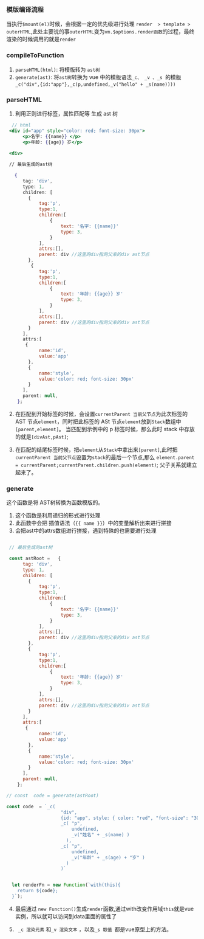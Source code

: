 ### 模版编译流程

当执行`$mount(el)`时候，会根据一定的优先级进行处理 `render  > template > outerHTML`,此处主要说的事`outerHTML`变为`vm.$options.render函数`的过程，最终渲染的时候调用的就是`render`

### compileToFunction

1. `parseHTML(html)`: 将模版转为 `ast树`
2. `generate(ast)`: 将`ast树`转换为 vue 中的模版语法`_c、 _v 、_s `的模版
   `_c("div",{id:"app"},_c(p,undefined,_v("hello" + _s(name))))`

### parseHTML

1. 利用正则进行标签，属性匹配等 生成 ast 树

```jsx
  // html
 <div id="app" style="color: red; font-size: 30px">
      <p>名字: {{name}} </p>
      <p>年龄: {{age}} 岁</p>
      
 <div>

 // 最后生成的ast树

   {
      tag: 'div',
      type: 1,
      children: [
        {
            tag:'p',
            type:1,
            children:[
                {
                    text: '名字: {{name}}'
                    type: 3,
                }
            ],
            attrs:[],
            parent: div //这里的div指的父亲的div ast节点
        },
         {
            tag:'p',
            type:1,
            children:[
                {
                    text: '年龄: {{age}} 岁'
                    type: 3,
                }
            ],
            attrs:[],
            parent: div //这里的div指的父亲的div ast节点
        }
      ],
      attrs:[
       {
            name:'id',
            value:'app'
        },
        {
            name:'style',
            value:'color: red; font-size: 30px'
        }
      ],
      parent: null,
    };

```

2. 在匹配到开始标签的时候，会设置`currentParent 当前父节点`为此次标签的 AST 节点`element`，同时把此标签的 ASt 节点`element`放到`Stack`数组中`[parent,element]`。 当匹配到示例中的 p 标签时候，那么此时 stack 中存放的就是`[divAst,pAst]`;

3. 在匹配的结尾标签时候，把`element`从`Stack`中拿出来`[parent]`,此时把`currentParent 当前父节点`设置为`stack`的最后一个节点,那么 `element.parent = currentParent;currentParent.children.push(element)`; 父子关系就建立起来了。

### generate
这个函数是将 AST树转换为函数模版的。

1. 这个函数是利用递归的形式进行处理
2. 此函数中会把 插值语法（`{{ name }}`）中的变量解析出来进行拼接
3. 会把ast中的attrs数组进行拼接，遇到特殊的也需要进行处理
```jsx

 // 最后生成的ast树

 const astRoot =   {
      tag: 'div',
      type: 1,
      children: [
        {
            tag:'p',
            type:1,
            children:[
                {
                    text: '名字: {{name}}'
                    type: 3,
                }
            ],
            attrs:[],
            parent: div //这里的div指的父亲的div ast节点
        },
        {
            tag:'p',
            type:1,
            children:[
                {
                    text: '年龄: {{age}} 岁'
                    type: 3,
                }
            ],
            attrs:[],
            parent: div //这里的div指的父亲的div ast节点
        }
      ],
      attrs:[
       {
            name:'id',
            value:'app'
        },
        {
            name:'style',
            value:'color: red; font-size: 30px'
        }
      ],
      parent: null,
    };

// const  code = generate(astRoot)

const code  = `_c(
                    "div", 
                    {id: "app", style: { color: "red", "font-size": "30px" } },
                    _c( "p",
                        undefined,
                        _v("姓名" + _s(name) )
                      ),
                    _c( "p",
                        undefined,
                        _v("年龄" + _s(age) + "岁" )
                      )
                    )`


  let renderFn = new Function(`with(this){
    return ${code};
  }`);

```
4. 最后通过 `new Function()`生成`render`函数,通过with改变作用域`this`就是vue实例，所以就可以访问到data里面的属性了  

5. ` _c 渲染元素` 和`_v 渲染文本` ，以及`_s 取值 `都是vue原型上的方法。